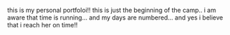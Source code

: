 this is my personal portfoloi!!
this is just the beginning of the camp..
i am aware that time is running...
and my days are numbered...
and yes i believe that i reach her on time!!